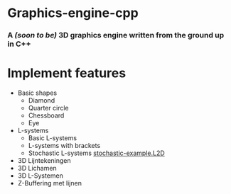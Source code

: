 # Graphics-engine-cpp
### A *(soon to be)* 3D graphics engine written from the ground up in C++

# Implement features
- Basic shapes
  - Diamond
  - Quarter circle
  - Chessboard
  - Eye
- L-systems
  - Basic L-systems
  - L-systems with brackets
  - Stochastic L-systems [stochastic-example.L2D](stochastic-example.L2D)
- 3D Lijntekeningen
- 3D Lichamen
- 3D L-Systemen
- Z-Buffering met lijnen